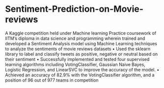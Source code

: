 # Sentiment-Prediction-on-Movie-reviews
A Kaggle competition held under Machine learning Practice coursework of IITM’s diploma in data science and programming wherein trained and developed a Sentiment Analysis model using Machine Learning techniques to analyze the sentiments of movie reviews datasets
•
Used the sklearn library to label and classify tweets as positive, negative or neutral based on their sentiment
•
Successfully implemented and tested four supervised learning algorithms including VotingClassifier, Gaussian Naive Bayes,
Logistic Regression, and LinearSVC to improve the accuracy of the model.
•
Achieved an accuracy of 82.9% with the VotingClassifier algorithm, and a position of 96 out of 977 teams in competition
